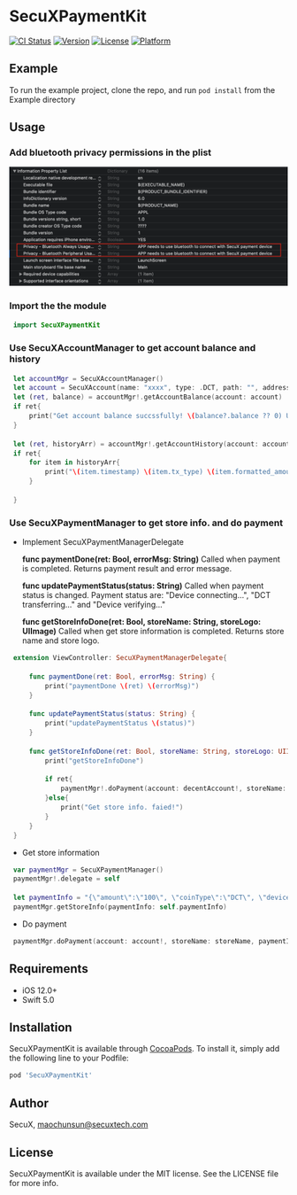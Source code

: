 # SecuXPaymentKit

[![CI Status](https://img.shields.io/travis/maochuns/SecuXPaymentKit.svg?style=flat)](https://travis-ci.org/maochuns/SecuXPaymentKit)
[![Version](https://img.shields.io/cocoapods/v/SecuXPaymentKit.svg?style=flat)](https://cocoapods.org/pods/SecuXPaymentKit)
[![License](https://img.shields.io/cocoapods/l/SecuXPaymentKit.svg?style=flat)](https://cocoapods.org/pods/SecuXPaymentKit)
[![Platform](https://img.shields.io/cocoapods/p/SecuXPaymentKit.svg?style=flat)](https://cocoapods.org/pods/SecuXPaymentKit)

## Example

To run the example project, clone the repo, and run `pod install` from the Example directory


## Usage

### Add bluetooth privacy permissions in the plist

![Screenshot](Readme_PlistImg.png)

### Import the the module

```swift 
 import SecuXPaymentKit
```

### Use SecuXAccountManager to get account balance and history

```swift
 let accountMgr = SecuXAccountManager()
 let account = SecuXAccount(name: "xxxx", type: .DCT, path: "", address: "", key: "")
 let (ret, balance) = accountMgr!.getAccountBalance(account: account)
 if ret{
     print("Get account balance succssfully! \(balance?.balance ?? 0) USD Balance = \(balance?.balance_usd ?? 0) Balance = \(balance?.formattedBalance ?? 0)")
 }
 
 let (ret, historyArr) = accountMgr!.getAccountHistory(account: account)
 if ret{
     for item in historyArr{
         print("\(item.timestamp) \(item.tx_type) \(item.formatted_amount) \(item.amount_usd) \(item.detailsUrl)")
     }
     
 }
```

### Use SecuXPaymentManager to get store info. and do payment

* Implement SecuXPaymentManagerDelegate

    **func paymentDone(ret: Bool, errorMsg: String)** 
    Called when payment is completed. Returns payment result and error message.

    **func updatePaymentStatus(status: String)** 
    Called when payment status is changed. Payment status are: "Device connecting...", "DCT transferring..." and "Device verifying..."
    
    **func getStoreInfoDone(ret: Bool, storeName: String, storeLogo: UIImage)**
    Called when get store information is completed. Returns store name and store logo.
    
```swift
 extension ViewController: SecuXPaymentManagerDelegate{
     
     func paymentDone(ret: Bool, errorMsg: String) {
         print("paymentDone \(ret) \(errorMsg)")
     }
     
     func updatePaymentStatus(status: String) {
         print("updatePaymentStatus \(status)")
     }
     
     func getStoreInfoDone(ret: Bool, storeName: String, storeLogo: UIImage) {
         print("getStoreInfoDone")
         
         if ret{
             paymentMgr!.doPayment(account: decentAccount!, storeName: storeName, paymentInfo: self.paymentInfo)
         }else{
             print("Get store info. faied!")
         }
     }
 }
```

* Get store information

```swift
 var paymentMgr = SecuXPaymentManager()
 paymentMgr!.delegate = self

 let paymentInfo = "{\"amount\":\"100\", \"coinType\":\"DCT\", \"deviceID\":\"4ab10000726b\"}"
 paymentMgr.getStoreInfo(paymentInfo: self.paymentInfo)
```

* Do payment

```swift
 paymentMgr.doPayment(account: account!, storeName: storeName, paymentInfo: self.paymentInfo)
```

## Requirements

* iOS 12.0+
* Swift 5.0

## Installation

SecuXPaymentKit is available through [CocoaPods](https://cocoapods.org). To install
it, simply add the following line to your Podfile:

```ruby
pod 'SecuXPaymentKit'
```

## Author

SecuX, maochunsun@secuxtech.com

## License

SecuXPaymentKit is available under the MIT license. See the LICENSE file for more info.

